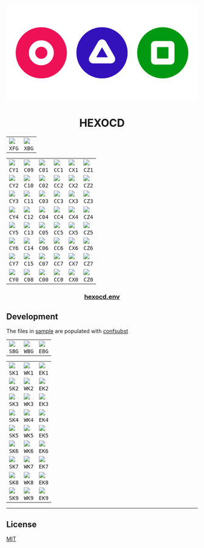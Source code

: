 <!-- mxc: path=./README.md -->
<div align="center">
  <img src=".github/assets/icon.webp" width="640"/>
  <h1>HEXOCD</h1>
</div>

<div align="center">
  <table>
    <tbody>
      <tr>
        <td width="${TW}"><img width="${W}" src="${U}/${W}x${H}@2x/${XFG_}/${XBG_}.${FMT}?text=${XFG_}&font=${FONT}"/><br><div align="center"><kbd>XFG</kbd></div></td>
        <td width="${TW}"><img width="${W}" src="${U}/${W}x${H}@2x/${XBG_}/${XFG_}.${FMT}?text=${XBG_}&font=${FONT}"/><br><div align="center"><kbd>XBG</kbd></div></td>
      </tr>
    </tbody>
  </table>
</div>

<div align="center">
  <table>
    <tbody>
      <tr>
        <td width="${TW}"><img width="${W}" src="${U}/${W}x${H}@2x/${CY1_}/000.${FMT}?text=${CY1_}&font=${FONT}"/><br><div align="center"><kbd>CY1</kbd></div></td>
        <td width="${TW}"><img width="${W}" src="${U}/${W}x${H}@2x/${C09_}/000.${FMT}?text=${C09_}&font=${FONT}"/><br><div align="center"><kbd>C09</kbd></div></td>
        <td width="${TW}"><img width="${W}" src="${U}/${W}x${H}@2x/${C01_}/000.${FMT}?text=${C01_}&font=${FONT}"/><br><div align="center"><kbd>C01</kbd></div></td>
        <td width="${TW}"><img width="${W}" src="${U}/${W}x${H}@2x/${CC1_}/000.${FMT}?text=${CC1_}&font=${FONT}"/><br><div align="center"><kbd>CC1</kbd></div></td>
        <td width="${TW}"><img width="${W}" src="${U}/${W}x${H}@2x/${CX1_}/000.${FMT}?text=${CX1_}&font=${FONT}"/><br><div align="center"><kbd>CX1</kbd></div></td>
        <td width="${TW}"><img width="${W}" src="${U}/${W}x${H}@2x/${CZ1_}/000.${FMT}?text=${CZ1_}&font=${FONT}"/><br><div align="center"><kbd>CZ1</kbd></div></td>
      </tr>
      <tr>
        <td width="${TW}"><img width="${W}" src="${U}/${W}x${H}@2x/${CY2_}/000.${FMT}?text=${CY2_}&font=${FONT}"/><br><div align="center"><kbd>CY2</kbd></div></td>
        <td width="${TW}"><img width="${W}" src="${U}/${W}x${H}@2x/${C10_}/000.${FMT}?text=${C10_}&font=${FONT}"/><br><div align="center"><kbd>C10</kbd></div></td>
        <td width="${TW}"><img width="${W}" src="${U}/${W}x${H}@2x/${C02_}/000.${FMT}?text=${C02_}&font=${FONT}"/><br><div align="center"><kbd>C02</kbd></div></td>
        <td width="${TW}"><img width="${W}" src="${U}/${W}x${H}@2x/${CC2_}/000.${FMT}?text=${CC2_}&font=${FONT}"/><br><div align="center"><kbd>CC2</kbd></div></td>
        <td width="${TW}"><img width="${W}" src="${U}/${W}x${H}@2x/${CX2_}/000.${FMT}?text=${CX2_}&font=${FONT}"/><br><div align="center"><kbd>CX2</kbd></div></td>
        <td width="${TW}"><img width="${W}" src="${U}/${W}x${H}@2x/${CZ2_}/000.${FMT}?text=${CZ2_}&font=${FONT}"/><br><div align="center"><kbd>CZ2</kbd></div></td>
      </tr>
      <tr>
        <td width="${TW}"><img width="${W}" src="${U}/${W}x${H}@2x/${CY3_}/000.${FMT}?text=${CY3_}&font=${FONT}"/><br><div align="center"><kbd>CY3</kbd></div></td>
        <td width="${TW}"><img width="${W}" src="${U}/${W}x${H}@2x/${C11_}/000.${FMT}?text=${C11_}&font=${FONT}"/><br><div align="center"><kbd>C11</kbd></div></td>
        <td width="${TW}"><img width="${W}" src="${U}/${W}x${H}@2x/${C03_}/000.${FMT}?text=${C03_}&font=${FONT}"/><br><div align="center"><kbd>C03</kbd></div></td>
        <td width="${TW}"><img width="${W}" src="${U}/${W}x${H}@2x/${CC3_}/000.${FMT}?text=${CC3_}&font=${FONT}"/><br><div align="center"><kbd>CC3</kbd></div></td>
        <td width="${TW}"><img width="${W}" src="${U}/${W}x${H}@2x/${CX3_}/000.${FMT}?text=${CX3_}&font=${FONT}"/><br><div align="center"><kbd>CX3</kbd></div></td>
        <td width="${TW}"><img width="${W}" src="${U}/${W}x${H}@2x/${CZ3_}/000.${FMT}?text=${CZ3_}&font=${FONT}"/><br><div align="center"><kbd>CZ3</kbd></div></td>
      </tr>
      <tr>
        <td width="${TW}"><img width="${W}" src="${U}/${W}x${H}@2x/${CY4_}/000.${FMT}?text=${CY4_}&font=${FONT}"/><br><div align="center"><kbd>CY4</kbd></div></td>
        <td width="${TW}"><img width="${W}" src="${U}/${W}x${H}@2x/${C12_}/000.${FMT}?text=${C12_}&font=${FONT}"/><br><div align="center"><kbd>C12</kbd></div></td>
        <td width="${TW}"><img width="${W}" src="${U}/${W}x${H}@2x/${C04_}/000.${FMT}?text=${C04_}&font=${FONT}"/><br><div align="center"><kbd>C04</kbd></div></td>
        <td width="${TW}"><img width="${W}" src="${U}/${W}x${H}@2x/${CC4_}/000.${FMT}?text=${CC4_}&font=${FONT}"/><br><div align="center"><kbd>CC4</kbd></div></td>
        <td width="${TW}"><img width="${W}" src="${U}/${W}x${H}@2x/${CX4_}/FFF.${FMT}?text=${CX4_}&font=${FONT}"/><br><div align="center"><kbd>CX4</kbd></div></td>
        <td width="${TW}"><img width="${W}" src="${U}/${W}x${H}@2x/${CZ4_}/FFF.${FMT}?text=${CZ4_}&font=${FONT}"/><br><div align="center"><kbd>CZ4</kbd></div></td>
      </tr>
      <tr>
        <td width="${TW}"><img width="${W}" src="${U}/${W}x${H}@2x/${CY5_}/000.${FMT}?text=${CY5_}&font=${FONT}"/><br><div align="center"><kbd>CY5</kbd></div></td>
        <td width="${TW}"><img width="${W}" src="${U}/${W}x${H}@2x/${C13_}/000.${FMT}?text=${C13_}&font=${FONT}"/><br><div align="center"><kbd>C13</kbd></div></td>
        <td width="${TW}"><img width="${W}" src="${U}/${W}x${H}@2x/${C05_}/FFF.${FMT}?text=${C05_}&font=${FONT}"/><br><div align="center"><kbd>C05</kbd></div></td>
        <td width="${TW}"><img width="${W}" src="${U}/${W}x${H}@2x/${CC5_}/FFF.${FMT}?text=${CC5_}&font=${FONT}"/><br><div align="center"><kbd>CC5</kbd></div></td>
        <td width="${TW}"><img width="${W}" src="${U}/${W}x${H}@2x/${CX5_}/FFF.${FMT}?text=${CX5_}&font=${FONT}"/><br><div align="center"><kbd>CX5</kbd></div></td>
        <td width="${TW}"><img width="${W}" src="${U}/${W}x${H}@2x/${CZ5_}/FFF.${FMT}?text=${CZ5_}&font=${FONT}"/><br><div align="center"><kbd>CZ5</kbd></div></td>
      </tr>
      <tr>
        <td width="${TW}"><img width="${W}" src="${U}/${W}x${H}@2x/${CY6_}/000.${FMT}?text=${CY6_}&font=${FONT}"/><br><div align="center"><kbd>CY6</kbd></div></td>
        <td width="${TW}"><img width="${W}" src="${U}/${W}x${H}@2x/${C14_}/000.${FMT}?text=${C14_}&font=${FONT}"/><br><div align="center"><kbd>C14</kbd></div></td>
        <td width="${TW}"><img width="${W}" src="${U}/${W}x${H}@2x/${C06_}/000.${FMT}?text=${C06_}&font=${FONT}"/><br><div align="center"><kbd>C06</kbd></div></td>
        <td width="${TW}"><img width="${W}" src="${U}/${W}x${H}@2x/${CC6_}/000.${FMT}?text=${CC6_}&font=${FONT}"/><br><div align="center"><kbd>CC6</kbd></div></td>
        <td width="${TW}"><img width="${W}" src="${U}/${W}x${H}@2x/${CX6_}/000.${FMT}?text=${CX6_}&font=${FONT}"/><br><div align="center"><kbd>CX6</kbd></div></td>
        <td width="${TW}"><img width="${W}" src="${U}/${W}x${H}@2x/${CZ6_}/000.${FMT}?text=${CZ6_}&font=${FONT}"/><br><div align="center"><kbd>CZ6</kbd></div></td>
      </tr>
      <tr>
        <td width="${TW}"><img width="${W}" src="${U}/${W}x${H}@2x/${CY7_}/000.${FMT}?text=${CY7_}&font=${FONT}"/><br><div align="center"><kbd>CY7</kbd></div></td>
        <td width="${TW}"><img width="${W}" src="${U}/${W}x${H}@2x/${C15_}/000.${FMT}?text=${C15_}&font=${FONT}"/><br><div align="center"><kbd>C15</kbd></div></td>
        <td width="${TW}"><img width="${W}" src="${U}/${W}x${H}@2x/${C07_}/FFF.${FMT}?text=${C07_}&font=${FONT}"/><br><div align="center"><kbd>C07</kbd></div></td>
        <td width="${TW}"><img width="${W}" src="${U}/${W}x${H}@2x/${CC7_}/FFF.${FMT}?text=${CC7_}&font=${FONT}"/><br><div align="center"><kbd>CC7</kbd></div></td>
        <td width="${TW}"><img width="${W}" src="${U}/${W}x${H}@2x/${CX7_}/FFF.${FMT}?text=${CX7_}&font=${FONT}"/><br><div align="center"><kbd>CX7</kbd></div></td>
        <td width="${TW}"><img width="${W}" src="${U}/${W}x${H}@2x/${CZ7_}/FFF.${FMT}?text=${CZ7_}&font=${FONT}"/><br><div align="center"><kbd>CZ7</kbd></div></td>
      </tr>
      <tr>
        <td width="${TW}"><img width="${W}" src="${U}/${W}x${H}@2x/${CY0_}/FFF.${FMT}?text=${CY0_}&font=${FONT}"/><br><div align="center"><kbd>CY0</kbd></div></td>
        <td width="${TW}"><img width="${W}" src="${U}/${W}x${H}@2x/${C08_}/FFF.${FMT}?text=${C08_}&font=${FONT}"/><br><div align="center"><kbd>C08</kbd></div></td>
        <td width="${TW}"><img width="${W}" src="${U}/${W}x${H}@2x/${C00_}/FFF.${FMT}?text=${C00_}&font=${FONT}"/><br><div align="center"><kbd>C00</kbd></div></td>
        <td width="${TW}"><img width="${W}" src="${U}/${W}x${H}@2x/${CC0_}/FFF.${FMT}?text=${CC0_}&font=${FONT}"/><br><div align="center"><kbd>CC0</kbd></div></td>
        <td width="${TW}"><img width="${W}" src="${U}/${W}x${H}@2x/${CX0_}/FFF.${FMT}?text=${CX0_}&font=${FONT}"/><br><div align="center"><kbd>CX0</kbd></div></td>
        <td width="${TW}"><img width="${W}" src="${U}/${W}x${H}@2x/${CZ0_}/FFF.${FMT}?text=${CZ0_}&font=${FONT}"/><br><div align="center"><kbd>CZ0</kbd></div></td>
      </tr>
    </tbody>
  </table>
</div>


<div align="center">
    <h3><a href="hexocd.env">hexocd.env</a></h3>
</div>




Development
-----------

The files in [sample](./sample) are populated with [confsubst](https://github.com/metaory/confsubst)


<div align="center">
  <table>
    <tbody>
      <tr>
        <td width="${TW}"><img width="${W}" src="${U}/${W}x${H}@2x/${SBG_}/${SFG_}.${FMT}?text=${SBG_}&font=${FONT}"/><br><div align="center"><kbd>SBG</kbd></div></td>
        <td width="${TW}"><img width="${W}" src="${U}/${W}x${H}@2x/${WBG_}/${WFG_}.${FMT}?text=${WBG_}&font=${FONT}"/><br><div align="center"><kbd>WBG</kbd></div></td>
        <td width="${TW}"><img width="${W}" src="${U}/${W}x${H}@2x/${EBG_}/${EFG_}.${FMT}?text=${EBG_}&font=${FONT}"/><br><div align="center"><kbd>EBG</kbd></div></td>
      </tr>
    </tbody>
  </table>
</div>

<div align="center">
  <table>
    <tbody>
      <tr>
        <td width="${TW}"><img width="${W}" src="${U}/${W}x${H}@2x/${SK1_}/000.${FMT}?text=${SK1_}&font=${FONT}"/><br><div align="center"><kbd>SK1</kbd></div></td>
        <td width="${TW}"><img width="${W}" src="${U}/${W}x${H}@2x/${WK1_}/FFF.${FMT}?text=${WK1_}&font=${FONT}"/><br><div align="center"><kbd>WK1</kbd></div></td>
        <td width="${TW}"><img width="${W}" src="${U}/${W}x${H}@2x/${EK1_}/FFF.${FMT}?text=${EK1_}&font=${FONT}"/><br><div align="center"><kbd>EK1</kbd></div></td>
      </tr>
      <tr>
        <td width="${TW}"><img width="${W}" src="${U}/${W}x${H}@2x/${SK2_}/000.${FMT}?text=${SK2_}&font=${FONT}"/><br><div align="center"><kbd>SK2</kbd></div></td>
        <td width="${TW}"><img width="${W}" src="${U}/${W}x${H}@2x/${WK2_}/FFF.${FMT}?text=${WK2_}&font=${FONT}"/><br><div align="center"><kbd>WK2</kbd></div></td>
        <td width="${TW}"><img width="${W}" src="${U}/${W}x${H}@2x/${EK2_}/FFF.${FMT}?text=${EK2_}&font=${FONT}"/><br><div align="center"><kbd>EK2</kbd></div></td>
      </tr>
      <tr>
        <td width="${TW}"><img width="${W}" src="${U}/${W}x${H}@2x/${SK3_}/000.${FMT}?text=${SK3_}&font=${FONT}"/><br><div align="center"><kbd>SK3</kbd></div></td>
        <td width="${TW}"><img width="${W}" src="${U}/${W}x${H}@2x/${WK3_}/FFF.${FMT}?text=${WK3_}&font=${FONT}"/><br><div align="center"><kbd>WK3</kbd></div></td>
        <td width="${TW}"><img width="${W}" src="${U}/${W}x${H}@2x/${EK3_}/FFF.${FMT}?text=${EK3_}&font=${FONT}"/><br><div align="center"><kbd>EK3</kbd></div></td>
      </tr>
      <tr>
        <td width="${TW}"><img width="${W}" src="${U}/${W}x${H}@2x/${SK4_}/000.${FMT}?text=${SK4_}&font=${FONT}"/><br><div align="center"><kbd>SK4</kbd></div></td>
        <td width="${TW}"><img width="${W}" src="${U}/${W}x${H}@2x/${WK4_}/FFF.${FMT}?text=${WK4_}&font=${FONT}"/><br><div align="center"><kbd>WK4</kbd></div></td>
        <td width="${TW}"><img width="${W}" src="${U}/${W}x${H}@2x/${EK4_}/FFF.${FMT}?text=${EK4_}&font=${FONT}"/><br><div align="center"><kbd>EK4</kbd></div></td>
      </tr>
      <tr>
        <td width="${TW}"><img width="${W}" src="${U}/${W}x${H}@2x/${SK5_}/000.${FMT}?text=${SK5_}&font=${FONT}"/><br><div align="center"><kbd>SK5</kbd></div></td>
        <td width="${TW}"><img width="${W}" src="${U}/${W}x${H}@2x/${WK5_}/FFF.${FMT}?text=${WK5_}&font=${FONT}"/><br><div align="center"><kbd>WK5</kbd></div></td>
        <td width="${TW}"><img width="${W}" src="${U}/${W}x${H}@2x/${EK5_}/FFF.${FMT}?text=${EK5_}&font=${FONT}"/><br><div align="center"><kbd>EK5</kbd></div></td>
      </tr>
      <tr>
        <td width="${TW}"><img width="${W}" src="${U}/${W}x${H}@2x/${SK6_}/000.${FMT}?text=${SK6_}&font=${FONT}"/><br><div align="center"><kbd>SK6</kbd></div></td>
        <td width="${TW}"><img width="${W}" src="${U}/${W}x${H}@2x/${WK6_}/FFF.${FMT}?text=${WK6_}&font=${FONT}"/><br><div align="center"><kbd>WK6</kbd></div></td>
        <td width="${TW}"><img width="${W}" src="${U}/${W}x${H}@2x/${EK6_}/FFF.${FMT}?text=${EK6_}&font=${FONT}"/><br><div align="center"><kbd>EK6</kbd></div></td>
      </tr>
      <tr>
        <td width="${TW}"><img width="${W}" src="${U}/${W}x${H}@2x/${SK7_}/000.${FMT}?text=${SK7_}&font=${FONT}"/><br><div align="center"><kbd>SK7</kbd></div></td>
        <td width="${TW}"><img width="${W}" src="${U}/${W}x${H}@2x/${WK7_}/000.${FMT}?text=${WK7_}&font=${FONT}"/><br><div align="center"><kbd>WK7</kbd></div></td>
        <td width="${TW}"><img width="${W}" src="${U}/${W}x${H}@2x/${EK7_}/000.${FMT}?text=${EK7_}&font=${FONT}"/><br><div align="center"><kbd>EK7</kbd></div></td>
      </tr>
      <tr>
        <td width="${TW}"><img width="${W}" src="${U}/${W}x${H}@2x/${SK8_}/000.${FMT}?text=${SK8_}&font=${FONT}"/><br><div align="center"><kbd>SK8</kbd></div></td>
        <td width="${TW}"><img width="${W}" src="${U}/${W}x${H}@2x/${WK8_}/000.${FMT}?text=${WK8_}&font=${FONT}"/><br><div align="center"><kbd>WK8</kbd></div></td>
        <td width="${TW}"><img width="${W}" src="${U}/${W}x${H}@2x/${EK8_}/000.${FMT}?text=${EK8_}&font=${FONT}"/><br><div align="center"><kbd>EK8</kbd></div></td>
      </tr>
      <tr>
        <td width="${TW}"><img width="${W}" src="${U}/${W}x${H}@2x/${SK9_}/000.${FMT}?text=${SK9_}&font=${FONT}"/><br><div align="center"><kbd>SK9</kbd></div></td>
        <td width="${TW}"><img width="${W}" src="${U}/${W}x${H}@2x/${WK9_}/000.${FMT}?text=${WK9_}&font=${FONT}"/><br><div align="center"><kbd>WK9</kbd></div></td>
        <td width="${TW}"><img width="${W}" src="${U}/${W}x${H}@2x/${EK9_}/000.${FMT}?text=${EK9_}&font=${FONT}"/><br><div align="center"><kbd>EK9</kbd></div></td>
      </tr>
    </tbody>
  </table>
</div>

---

## License

[MIT](LICENSE)
